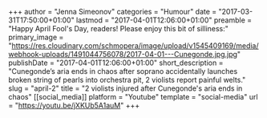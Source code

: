 +++
author = "Jenna Simeonov"
categories = "Humour"
date = "2017-03-31T17:50:00+01:00"
lastmod = "2017-04-01T12:06:00+01:00"
preamble = "Happy April Fool's Day, readers! Please enjoy this bit of silliness:"
primary_image = "https://res.cloudinary.com/schmopera/image/upload/v1545409169/media/webhook-uploads/1491044756078/2017-04-01---Cunegonde.jpg.jpg"
publishDate = "2017-04-01T12:06:00+01:00"
short_description = "Cunegonde’s aria ends in chaos after soprano accidentally launches broken string of pearls into orchestra pit, 2 violists report painful welts."
slug = "april-2"
title = "2 violists injured after Cunegonde&#039;s aria ends in chaos"
[[social_media]]
platform = "Youtube"
template = "social-media"
url = "https://youtu.be/jXKUb5A1auM"
+++


